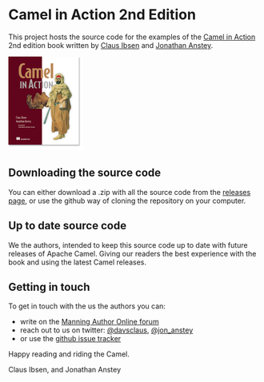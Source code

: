 Camel in Action 2nd Edition
===========================

This project hosts the source code for the examples of the [Camel in Action](http://manning.com/ibsen2/) 2nd edition book written by [Claus Ibsen](https://twitter.com/davsclaus) and [Jonathan Anstey](https://twitter.com/jon_anstey). 

![Camel in Action cover](/docs/images/cia_cover150.jpg?raw=true)


Downloading the source code
---------------------------

You can either download a .zip with all the source code from the [releases page](https://github.com/camelinaction/camelinaction2/releases), or use the github way of cloning the repository on your computer.


Up to date source code
----------------------

We the authors, intended to keep this source code up to date with future releases of Apache Camel. Giving our readers the best experience with the book and using the latest Camel releases. 


Getting in touch
----------------

To get in touch with the us the authors you can:

* write on the [Manning Author Online forum](http://www.manning-sandbox.com/forum.jspa?forumID=601)
* reach out to us on twitter: [@davsclaus](https://twitter.com/davsclaus), [@jon_anstey](https://twitter.com/jon_anstey)
* or use the [github issue tracker](https://github.com/camelinaction/camelinaction2/issues)


Happy reading and riding the Camel.

Claus Ibsen, and Jonathan Anstey
